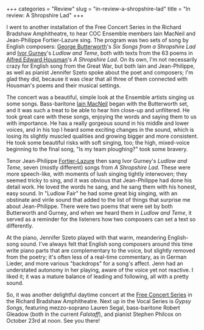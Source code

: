 +++
categories = "Review"
slug = "in-review-a-shropshire-lad"
title = "In review: A Shropshire Lad"
+++

I went to another installation of the Free Concert Series in the Richard Bradshaw Amphitheatre, to hear COC Ensemble members Iain MacNeil and Jean-Philippe Fortier-Lazure sing. The program was two sets of song by English composers: [George Butterworth](http://en.wikipedia.org/wiki/George_Butterworth)'s _Six Songs from a Shropshire Lad_ and [Ivor Gurney](http://en.wikipedia.org/wiki/Ivor_Gurney#Works)'s _Ludlow and Teme_, both with texts from the 63 poems in [Alfred Edward Housman](http://en.wikipedia.org/wiki/A._E._Housman)'s _A Shropshire Lad_. On its own, I'm not necessarily crazy for English song from the Great War, but both Iain and Jean-Philippe, as well as pianist Jennifer Szeto spoke about the poet and composers; I'm glad they did, because it was clear that all three of them connected with Housman's poems and their musical settings.

The concert was a beautiful, simple look at the Ensemble artists singing us some songs. Bass-baritone [Iain MacNeil](http://www.iainmacneil.com/bio) began with the Butterworth set, and it was such a treat to be able to hear him close-up and unfiltered. He took great care with these songs, enjoying the words and saying them to us with importance. He has a really gorgeous sound in his middle and lower voices, and in his top I heard some exciting changes in the sound, which is losing its slightly muscled qualities and growing bigger and more consistent. He took some beautiful risks with soft singing, too; the high, mixed-voice beginning to the final song, "Is my team ploughing?" took some bravery.

Tenor Jean-Philippe [Fortier-Lazure](http://www.coc.ca/ExploreAndLearn/NewToOpera/OnlineLearningCentre/ParlandoTheCOCBlog.aspx?EntryID=25771) then sang Ivor Gurney's _Ludlow and Teme_, seven (mostly different) songs from _A Shropshire Lad_. These were more speech-like, with moments of lush singing tightly interwoven; they seemed tricky to sing, and it was obvious that Jean-Philippe had done his detail work. He loved the words he sang, and he sang them with his honest, easy sound. In "Ludlow Fair" he had some great big singing, with an obstinate and virile sound that added to the list of things that surprise me about Jean-Philippe. There were two poems that were set by both Butterworth and Gurney, and when we heard them in _Ludlow and Teme_, it served as a reminder for the listeners how two composers can set a text so differently.

At the piano, Jennifer Szeto played with that warm, meandering English-song sound. I've always felt that English song composers around this time write piano parts that are complementary to the voice, but slightly removed from the poetry; it's often less of a real-time commentary, as in German Lieder, and more various "backdrops" for a song's affect. Jenn had an understated autonomy in her playing, aware of the voice yet not reactive. I liked it; it was a mature balance of leading and following, all with a pretty sound.

So, it was another delightful daytime concert at the [Free Concert Series](http://www.coc.ca/performancesandtickets/FreeConcertSeries/October.aspx) in the Richard Bradshaw Amphitheatre. Next up in the Vocal Series is _Gypsy Songs_, featuring mezzo-soprano Lauren Segal, bass-baritone Robert Gleadow (both in the current _Falstaff_), and pianist Stephen Philcox on October 23rd at noon. See you there!
